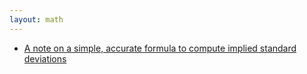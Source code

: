 ```yaml
---
layout: math
---
```


* [A note on a simple, accurate formula to compute implied standard deviations](./a_note_on_a_simple_accurate_formula_to_compute_implied_standard_deviations)
